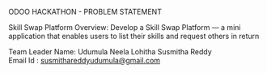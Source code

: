 ODOO HACKATHON -
PROBLEM STATEMENT

Skill Swap Platform 
Overview: 
Develop a Skill Swap Platform — a mini application that enables users to list their skills and 
request others in return 

Team Leader Name:  Udumula Neela Lohitha Susmitha Reddy       
Email Id       :  susmithareddyudumula@gmail.com

